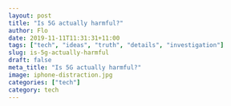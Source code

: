 ```yaml
---
layout: post
title: "Is 5G actually harmful?"
author: Flo
date: 2019-11-11T11:31:31+11:00
tags: ["tech", "ideas", "truth", "details", "investigation"]
slug: is-5g-actually-harmful
draft: false
meta_title: "Is 5G actually harmful?"
image: iphone-distraction.jpg
categories: ["tech"]
category: tech
---
```


